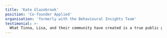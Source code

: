 ```yaml
---
title: 'Kate Glazebrook'
position: 'Co-founder Applied'
organisation: 'formerly with the Behavioural Insights Team'
testimonial: >-
  What Tinna, Lisa, and their community have created is a true public good: a collection of practical, implementable case studies grounded in experiences in the real world which others can learn from. I commend their work and recommend the book to anyone passionate about inclusivity.
---
```

